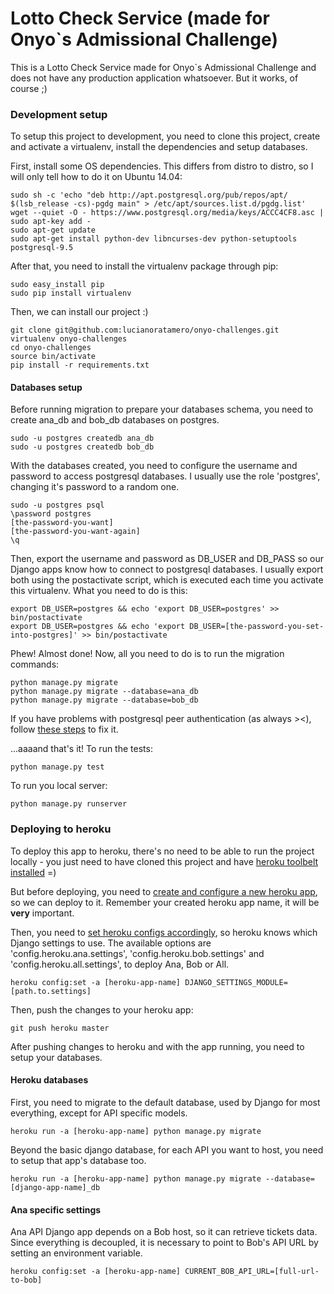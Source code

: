 # Lotto Check Service (made for Onyo`s Admissional Challenge)

This is a Lotto Check Service made for Onyo`s Admissional Challenge and does not have any production application whatsoever. But it works, of course ;)

### Development setup

To setup this project to development, you need to clone this project, create and activate a virtualenv, install the dependencies and setup databases.

First, install some OS dependencies. This differs from distro to distro, so I will only tell how to do it on Ubuntu 14.04:

```
sudo sh -c 'echo "deb http://apt.postgresql.org/pub/repos/apt/ $(lsb_release -cs)-pgdg main" > /etc/apt/sources.list.d/pgdg.list'
wget --quiet -O - https://www.postgresql.org/media/keys/ACCC4CF8.asc | sudo apt-key add -
sudo apt-get update
sudo apt-get install python-dev libncurses-dev python-setuptools postgresql-9.5
```

After that, you need to install the virtualenv package through pip:

```
sudo easy_install pip
sudo pip install virtualenv
```

Then, we can install our project :)

```
git clone git@github.com:lucianoratamero/onyo-challenges.git
virtualenv onyo-challenges
cd onyo-challenges
source bin/activate
pip install -r requirements.txt
```

#### Databases setup

Before running migration to prepare your databases schema, you need to create ana_db and bob_db databases on postgres.

```
sudo -u postgres createdb ana_db
sudo -u postgres createdb bob_db
```

With the databases created, you need to configure the username and password to access postgresql databases. I usually use the role 'postgres', changing it's password to a random one.

```
sudo -u postgres psql
\password postgres
[the-password-you-want]
[the-password-you-want-again]
\q
```

Then, export the username and password as DB_USER and DB_PASS so our Django apps know how to connect to postgresql databases. I usually export both using the postactivate script, which is executed each time you activate this virtualenv. What you need to do is this:

```
export DB_USER=postgres && echo 'export DB_USER=postgres' >> bin/postactivate
export DB_USER=postgres && echo 'export DB_USER=[the-password-you-set-into-postgres]' >> bin/postactivate
```

Phew! Almost done! Now, all you need to do is to run the migration commands:

```
python manage.py migrate
python manage.py migrate --database=ana_db
python manage.py migrate --database=bob_db
```

If you have problems with postgresql peer authentication (as always ><), follow [these steps](http://stackoverflow.com/questions/18664074/getting-error-peer-authentication-failed-for-user-postgres-when-trying-to-ge) to fix it.

...aaaand that's it! To run the tests:

```
python manage.py test
```

To run you local server:

```
python manage.py runserver
```

### Deploying to heroku

To deploy this app to heroku, there's no need to be able to run the project locally - you just need to have cloned this project and have [heroku toolbelt installed](https://toolbelt.heroku.com/debian) =)

But before deploying, you need to [create and configure a new heroku app](https://devcenter.heroku.com/articles/git#creating-a-heroku-remote), so we can deploy to it. Remember your created heroku app name, it will be **very** important.

Then, you need to [set heroku configs accordingly](https://devcenter.heroku.com/articles/config-vars#setting-up-config-vars-for-a-deployed-application), so heroku knows which Django settings to use. The available options are 'config.heroku.ana.settings', 'config.heroku.bob.settings' and 'config.heroku.all.settings', to deploy Ana, Bob or All.

```
heroku config:set -a [heroku-app-name] DJANGO_SETTINGS_MODULE=[path.to.settings]
```

Then, push the changes to your heroku app:

```
git push heroku master
```

After pushing changes to heroku and with the app running, you need to setup your databases.

#### Heroku databases

First, you need to migrate to the default database, used by Django for most everything, except for API specific models.

```
heroku run -a [heroku-app-name] python manage.py migrate
```

Beyond the basic django database, for each API you want to host, you need to setup that app's database too.

```
heroku run -a [heroku-app-name] python manage.py migrate --database=[django-app-name]_db
```

#### Ana specific settings

Ana API Django app depends on a Bob host, so it can retrieve tickets data. Since everything is decoupled, it is necessary to point to Bob's API URL by setting an environment variable.

```
heroku config:set -a [heroku-app-name] CURRENT_BOB_API_URL=[full-url-to-bob]
```
